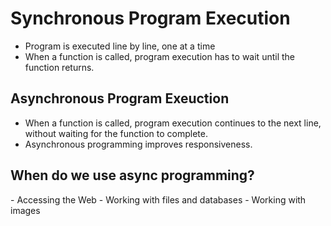 ﻿<h1>Synchronous Program Execution</h1>

- Program is executed line by line, one at a time
- When a function is called, program execution has to wait until the function returns.


<h2>Asynchronous Program Exeuction</h2>

- When a function is called, program execution continues to the next line, without waiting for the function to complete.
- Asynchronous programming improves responsiveness.

<h2>When do we use async programming?</h2>
- Accessing the Web
- Working with files and databases
- Working with images
